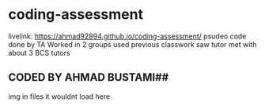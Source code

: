 # coding-assessment
livelink: https://ahmad92894.github.io/coding-assessment/
psudeo code done by TA
Worked in 2 groups
used previous classwork 
saw tutor 
met with about 3 BCS tutors
## CODED BY AHMAD BUSTAMI##
img in files it wouldnt load here